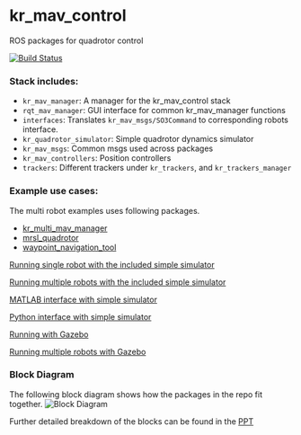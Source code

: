 kr_mav_control
=================

ROS packages for quadrotor control

[![Build Status](https://github.com/KumarRobotics/kr_mav_control/workflows/build/badge.svg)](https://github.com/KumarRobotics/kr_mav_control/actions?query=workflow%3Abuild)

### Stack includes:

  - `kr_mav_manager`: A manager for the kr_mav_control stack
  - `rqt_mav_manager`: GUI interface for common kr_mav_manager functions
  - `interfaces`: Translates `kr_mav_msgs/SO3Command` to corresponding robots interface.
  - `kr_quadrotor_simulator`: Simple quadrotor dynamics simulator
  - `kr_mav_msgs`: Common msgs used across packages
  - `kr_mav_controllers`: Position controllers
  - `trackers`: Different trackers under `kr_trackers`, and `kr_trackers_manager`

### Example use cases:

The multi robot examples uses following packages.

* [kr_multi_mav_manager](https://github.com/KumarRobotics/multi_mav_manager)
* [mrsl_quadrotor](https://github.com/KumarRobotics/mrsl_quadrotor)
* [waypoint_navigation_tool](https://github.com/KumarRobotics/waypoint_navigation_plugin)

[Running single robot with the included simple simulator](doc/QuadSim.md)

[Running multiple robots with the included simple simulator](doc/MultiSim.md)

[MATLAB interface with simple simulator](doc/MultiMatlab.md)

[Python interface with simple simulator](doc/PythonExample.md)

[Running with Gazebo](doc/QuadGazebo.md)

[Running multiple robots with Gazebo](doc/MultiGazebo.md)

### Block Diagram

The following block diagram shows how the packages in the repo fit together.
![Block Diagram](doc/kr_mav_control_block_diag.png)

Further detailed breakdown of the blocks can be found in
the [PPT](doc/kr_mav_control_block_diagram.pptx)

